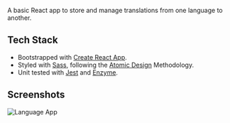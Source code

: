 A basic React app to store and manage translations from one language to another.

## Tech Stack 

* Bootstrapped with [Create React App](https://github.com/facebookincubator/create-react-app).
* Styled with [Sass](https://sass-lang.com/), following the [Atomic Design](http://bradfrost.com/blog/post/atomic-web-design/) Methodology. 
* Unit tested with [Jest](https://jestjs.io/) and [Enzyme](https://github.com/airbnb/enzyme). 

## Screenshots

![Language App](https://i.imgur.com/nxjx10m.png)